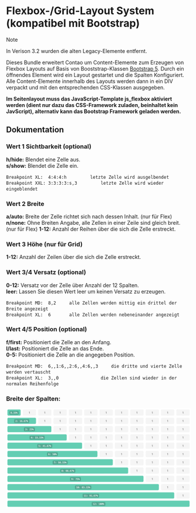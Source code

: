 # Flexbox-/Grid-Layout System (kompatibel mit Bootstrap)

> [!NOTE]  
> In Verison 3.2 wurden die alten Legacy-Elemente entfernt.

Dieses Bundle erweitert Contao um Content-Elemente zum Erzeugen von Flexbox Layouts auf Basis von Booststrap-Klassen [Bootstrap 5](https://getbootstrap.com). Durch ein öffnendes Element wird ein Layout gestartet und die Spalten Konfiguriert. Alle Content-Elemente innerhalb des Layouts werden dann in ein DIV verpackt und mit den entsprechenden CSS-Klassen ausgegeben.

**Im Seitenlayout muss das JavaScript-Template js_flexbox aktiviert werden (dient nur dazu das CSS-Framework zuladen, beinhaltet kein JavScript), alternativ kann das Bootstrap Framework geladen werden.**

## Dokumentation

### Wert 1 Sichtbarkeit (optional)

**h/hide:**			Blendet eine Zelle aus.  
**s/show:**			Blendet die Zelle ein.

```
Breakpoint XL:	4:4:4:h 		letzte Zelle wird ausgelbendet
Breakpoint XXL:	3:3:3:3:s,3 		letzte Zelle wird wieder eingeblendet
```

### Wert 2 Breite

**a/auto:**			Breite der Zelle richtet sich nach dessen Inhalt. (nur für Flex)
**n/none:**			Ohne Breiten Angabe, alle Zellen in einer Zeile sind gleich breit. (nur für Flex)
**1-12:**			Anzahl der Reihen über die sich die Zelle erstreckt.

### Wert 3 Höhe (nur für Grid)

**1-12:**			Anzahl der Zeilen über die sich die Zelle erstreckt.

### Wert 3/4 Versatz (optional)

**0-12:**			Versatz vor der Zelle über Anzahl der 12 Spalten.  
**leer:**			Lassen Sie diesen Wert leer um keinen Versatz zu erzeugen.

```
Breakpoint MD:	8,2		alle Zellen werden mittig ein drittel der Breite angezeigt  
Breakpoint XL:	6		alle Zellen werden nebeneinander angezeigt
```

### Wert 4/5 Position (optional)

**f/first:**		Positioniert die Zelle an den Anfang.  
**l/last:**			Positioniert die Zelle an das Ende.  
**0-5:**			Positioniert die Zelle an die angegeben Position.

```
Breakpoint MD:	6,,1:6,,2:6,,4:6,,3		die dritte und vierte Zelle werden vertauscht  
Breakpoint XL:	3,,0				die Zellen sind wieder in der normalen Reihenfolge
```

### Breite der Spalten:

![](doc/overview-colmns.png)
